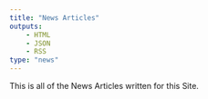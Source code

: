 ```yaml
---
title: "News Articles"
outputs:
    - HTML
    - JSON
    - RSS
type: "news"
---
```

This is all of the News Articles written for this Site.